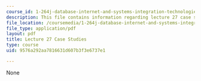 ```yaml
---
course_id: 1-264j-database-internet-and-systems-integration-technologies-fall-2013
description: This file contains information regarding lecture 27 case studies.
file_location: /coursemedia/1-264j-database-internet-and-systems-integration-technologies-fall-2013/9576a292aa7816631d607b3f3e6737e1_MIT1_264JF13_L27_case.pdf
file_type: application/pdf
layout: pdf
title: Lecture 27 Case Studies
type: course
uid: 9576a292aa7816631d607b3f3e6737e1

---
```

None
